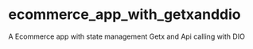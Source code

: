 # ecommerce_app_with_getxanddio
A Ecommerce app with state management Getx and Api calling with DIO 
